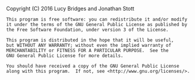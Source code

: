 Copyright (C) 2016 Lucy Bridges and Jonathan Stott

    This program is free software: you can redistribute it and/or modify
    it under the terms of the GNU General Public License as published by
    the Free Software Foundation, under version 3 of the License.

    This program is distributed in the hope that it will be useful,
    but WITHOUT ANY WARRANTY; without even the implied warranty of
    MERCHANTABILITY or FITNESS FOR A PARTICULAR PURPOSE.  See the
    GNU General Public License for more details.

    You should have received a copy of the GNU General Public License
    along with this program.  If not, see <http://www.gnu.org/licenses/>.

